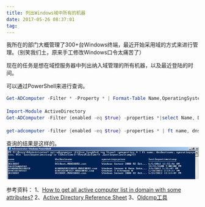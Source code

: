 ```yaml
---
title: 列出Windows域中所有的机器
date: 2017-05-26 08:37:01
tag: 
---
```


我所在的部门大概管理了300+台Windows终端，最近开始采用域的方式来进行管理。（别笑我们土，原来手工修改Windows口令太痛苦了）

现在的任务是想在域控服务器中列出纳入域管理的所有机器，以及最近登陆的时间。

可以通过PowerShell来进行查询。

```powershell
Get-ADComputer -Filter * -Property * | Format-Table Name,OperatingSystem,OperatingSystemServicePack,OperatingSystemVersion -Wrap –Auto

Import-Module ActiveDirectory
Get-ADComputer -Filter {enabled -eq $true} -properties *|select Name, DNSHostName, OperatingSystem, LastLogonDate

get-adcomputer -filter {enabled -eq $true} -properties * | ft name, dnshostname, operating system, @{n=‘lastlogontimestamp’;e={[DateTime]::FromFileTime($_.Lastlogontimestamp)}}
```
查询的结果是这样的。
![](./20170526-list-domain-machines/39469-20170526083642122-543815414.png)

参考资料：
1、[How to get all active computer list in domain with some attributes?](https://social.technet.microsoft.com/Forums/windowsserver/en-US/452bd87c-f802-447c-91fb-e98b1b6ddb0e/how-to-get-all-active-computer-list-in-domain-with-some-attributes?forum=winserverDS)
2、[Active Directory Reference Sheet](http://portal.sivarajan.com/2010/07/aduc-and-ldap-reference-sheet.html)
3、[Oldcmp工具](http://www.joeware.net/freetools/tools/oldcmp/)












